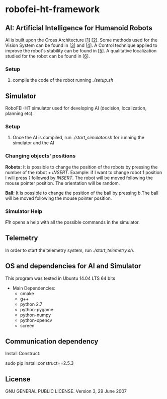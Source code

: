 # robofei-ht-framework

## AI: Artificial Intelligence for Humanoid Robots

AI is built upon the Cross Architecture \[[1]] \[[2]]. Some methods used for the Vision System can be found in \[[3]] and \[[4]]. A Control technique applied to improve the robot's stability can be found in \[[5]]. A qualitative localization studied for the robot can be found in \[[6]].

[1]: http://dx.doi.org/10.1109/SBR.LARS.Robocontrol.2014.39
[2]: http://dx.doi.org/10.1007/978-3-662-48134-9_4
[3]: http://dx.doi.org/10.1109/SBR.LARS.Robocontrol.2014.51
[4]: http://dx.doi.org/10.1109/LARS-SBR.2015.43
[5]: http://dx.doi.org/10.1109/LARS-SBR.2015.41
[6]: http://dx.doi.org/10.1109/LARS-SBR.2015.44

### Setup

1. compile the code of the robot running *./setup.sh*

## Simulator

RoboFEI-HT simulator used for developing AI (decision, localization, planning etc).

### Setup

1. Once the AI is compiled, run *./start_simulator.sh* for running the simulator and the AI

### Changing objects' positions

**Robots:** It is possible to change the position of the robots by pressing the number of the robot + *INSERT*. Example: if I want to change robot 1 position I will press *1* followed by *INSERT*. The robot will be moved following the mouse pointer position. The orientation will be random.

**Ball:** It is possible to change the position of the ball by pressing *b*.The ball will be moved following the mouse pointer position.

### Simulator Help

**F1:** opens a help with all the possible commands in the simulator. 

## Telemetry

In order to start the telemetry system, run *./start_telemetry.sh*.

## OS and dependencies for AI and Simulator

This program was tested in Ubuntu 14.04 LTS 64 bits

* Main Dependencies:
    * cmake
    * g++
    * python 2.7 
    * python-pygame
    * python-numpy
    * python-opencv
    * screen

## Communication dependency
Install Construct:

sudo pip install construct==2.5.3
    
## License

GNU GENERAL PUBLIC LICENSE.
Version 3, 29 June 2007
   
